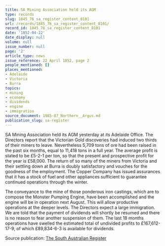 ```yaml
---
title: SA Mining Association held its AGM
type: records
slug: 1845_76_sa_register_content_8101
url: /records/1845_76_sa_register_content_8101/
record_id: 1845_76_sa_register_content_8101
date: '1852-04-22'
date_display: null
volume: null
issue_number: null
page: '2'
article_type: news
issue_reference: 22 April 1852, page 2
people_mentioned: []
places_mentioned:
- Adelaide
- Victoria
- Burra
topics:
- mining
- economy
- dividends
- engine
- immigration
source_document: 1985-87_Northern__Argus.md
publication_slug: sa-register
---
```


SA Mining Association held its AGM yesterday at its Adelaide Office.  The Directors report that the Victorian Gold discoveries had induced two thirds of their miners to leave.  Nevertheless 5,709 tons of ore had been raised in the past six months, equal to 11,418 tons in a full year.  The average profit is stated to be £5-2-1 per ton, so that the present and prospective profit for the year is £58,000.  The return of so many of the miners from Victoria and their settling down at Burra is doubly satisfactory and vouches for the goodness of the employment.  The Copper Company has issued assurances that it has a stock of fuel and other appliances sufficient to guarantee continued operations through the winter.

The conveyance to the mine of those ponderous iron castings, which are to compose the Monster Pumping Engine, have been accomplished and the engine will be in operation next August.  This will allow productive operations at the deeper levels.  The Directors expect a large immigration.  We are told that the payment of dividends will shortly be resumed and there is no reason to fear another suspension of them.  The last 18 months operations have swelled the estimated total of undivided profits to £167,612-17-9, of which £89,834-6-3 is available for dividends.

Source publication: [The South Australian Register](/publications/sa-register/)
